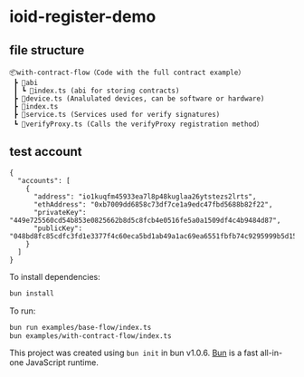 # ioid-register-demo

## file structure
```
📦with-contract-flow（Code with the full contract example）
 ┣ 📂abi
 ┃ ┗ 📜index.ts (abi for storing contracts)
 ┣ 📜device.ts (Analulated devices, can be software or hardware)
 ┣ 📜index.ts 
 ┣ 📜service.ts (Services used for verify signatures)
 ┗ 📜verifyProxy.ts (Calls the verifyProxy registration method）
 ```
## test account
```
{
  "accounts": [
    {
      "address": "io1kuqfm45933ea7l8p48kuglaa26ytstezs2lrts",
      "ethAddress": "0xb7009dd6858c73df7ce1a9edc47fbd5688b82f22",
      "privateKey": "449e725560cd54b853e0825662b8d5c8fcb4e0516fe5a0a1509df4c4b9484d87",
      "publicKey": "048bd8fc85cdfc3fd1e3377f4c60eca5bd1ab49a1ac69ea6551fbfb74c9295999b5d155909e3f6f9f04fb52e03a84732e5a472ae88512a436958a334f74f416702"
    }
  ]
}
```

To install dependencies:
```bash
bun install
```

To run:

```bash
bun run examples/base-flow/index.ts
bun examples/with-contract-flow/index.ts
```

This project was created using `bun init` in bun v1.0.6. [Bun](https://bun.sh) is a fast all-in-one JavaScript runtime.
